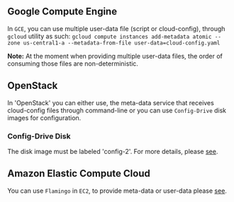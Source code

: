 ## Google Compute Engine
In `GCE`, you can use multiple user-data file (script or cloud-config),
through `gcloud` utility as such:
`gcloud compute instances add-metadata atomic --zone us-central1-a --metadata-from-file user-data=cloud-config.yaml`

**Note:** At the moment when providing multiple user-data files,
the order of consuming those files are non-deterministic.

## OpenStack
In 'OpenStack' you can either use, the meta-data service that
receives cloud-config files through command-line or
you can use `Config-Drive` disk images for configuration.

### Config-Drive Disk
The disk image must be labeled 'config-2'. For more details,
please [see](http://docs.openstack.org/user-guide/cli_config_drive.html).

## Amazon Elastic Compute Cloud
You can use `Flamingo` in `EC2`, to provide meta-data or
user-data please [see](http://docs.aws.amazon.com/AWSEC2/latest/UserGuide/ec2-instance-metadata.html).
